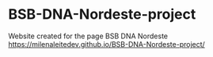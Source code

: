 # BSB-DNA-Nordeste-project
 Website created for the page BSB DNA Nordeste
 https://milenaleitedev.github.io/BSB-DNA-Nordeste-project/
